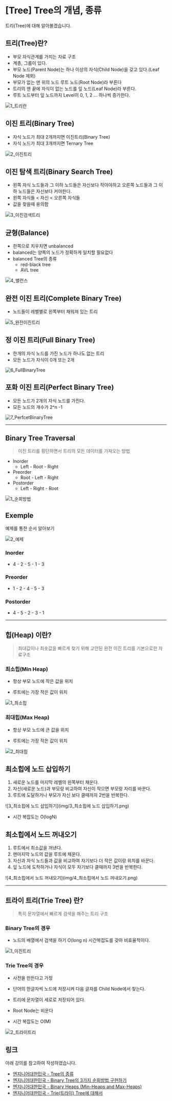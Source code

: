 # [Tree] Tree의 개념, 종류

트리(Tree)에 대해 알아볼겠습니다.



## 트리(Tree)란?

* 부모 자식관계를 가지는 자료 구조
* 계층, 그룹이 있다.
* 부모 노드(Parent Node)는 하나 이상의 자식(Child Node)을 갖고 있다.(Leaf Node 제외)
* 부모가 없는 맨 위의 노드 루트 노드(Root Node)라 부른다
* 트리의 맨 끝에 자식이 없는 노드를 잎 노드(Leaf Node)라 부른다.
* 루트 노드부터 잎 노드까지 Level이 0, 1, 2 ... 하나씩 증가한다.

![1_트리란](img/1_트리란.png)



## 이진 트리(Binary Tree)

* 자식 노드가 최대 2개까지면 이진트리(Binary Tree)
* 자식 노드가 최대 3개까지면 Ternary Tree

![2_이진트리](img/2_이진트리.png)



## 이진 탐색 트리(Binary Search Tree)

* 왼쪽 자식 노드들과 그 이하 노드들은 자신보다 작아야하고 오른쪽 노드들과 그 이하 노드들은 자신보다 커야한다.
* 왼쪽 자식들 < 자신 < 오른쪽 자식들
* 값을 찾을때 용의함

![3_이진검색트리](img/3_이진검색트리.png)



## 균형(Balance)

* 한쪽으로 치우치면 unbalanced
* balanced는 양쪽의 노드가 정확하게 일치할 필요없다
* balanced Tree의 종류
  * red-black tree
  * AVL tree

![4_밸런스](img/4_밸런스.png)



## 완전 이진 트리(Complete Binary Tree)

* 노드들이 레벨별로 왼쪽부터 채워져 있는 트리

![5_완전이진트리](img/5_완전이진트리.png)



## 정 이진 트리(Full Binary Tree)

* 한개의 자식 노드를 가진 노드가 하나도 없는 트리
* 모든 노드가 자식이 0개 또는 2개

![6_FullBinaryTree](img/6_FullBinaryTree.png)



## 포화 이진 트리(Perfect Binary Tree)

* 모든 노드가 2개의 자식 노드를 가진다.
* 모든 노드의 개수가 2^n -1

![7_PerfcetBinaryTree](img/7_PerfcetBinaryTree.png)



---



## Binary Tree Traversal

>  이진 트리를 횡단하면서 트리의 모든 데이터를 가져오는 방법



* Inorder
  * Left - Root - Right
* Preorder
  * Root - Left - Right
* Postorder
  * Left - Right - Root



![1_순회방법](img/1_순회방법.png)



## Exemple

예제를 통한 순서 알아보기

![2_예제](img/2_예제.png)

### Inorder

* 4 - 2 - 5 - 1 - 3

### Preorder

* 1 - 2 - 4 - 5 - 3

### Postorder

* 4 - 5 - 2 - 3 - 1



---



## 힙(Heap) 이란?

>    최대값이나 최솟값을 빠르게 찾기 위해 고안된 완전 이진 트리를 기본으로한 자료구조



### 최소힙(Min Heap)

* 항상 부모 노드에 작은 값을 위치

* 루트에는 가장 작은 값이 위치

![1_최소힙](img/1_최소힙.png)



### 최대힙(Max Heap)

* 항상 부모 노드에 큰 값을 위치

* 루트에는 가장 작은 값이 위치

![2_최대힙](img/2_최대힙.png)



## 최소힙에 노드 삽입하기

1. 새로운 노드를 마지막 레벨의 왼쪽부터 채운다.
2. 자신(새로운 노드)과 부모랑 비교하여 자신이 작으면 부모랑 자리를 바꾼다.
3. 루트에 도달하거나 부모가 자신 보다 클때까지 2번을 반복한다.



![3_최소힙에 노드 삽입하기](img/3_최소힙에 노드 삽입하기.png)

* 시간 복잡도는 O(logN)



## 최소힙에서 노드 꺼내오기

1. 루트에서 최소값을 꺼낸다.
2. 맨마지막 노드의 값을 루트에 채운다.
3. 자신과 자식 노드들과 값을 비교하여 자기보다 더 작은 값이랑 위치를 바꾼다.
4. 잎 노드에 도착하거나 자식이 모두 자기보다 클때까지 3번을 반복한다.



![4_최소힙에서 노드 꺼내오기](img/4_최소힙에서 노드 꺼내오기.png)



---



## 트라이 트리(Trie Tree) 란?

> 특히 문자열에서 빠르게 검색을 해주는 트리 구조



### Binary Tree의 경우

* 노드의 배열에서 검색을 하기 O(long n) 시간복잡도를 갖아 비효율적이다.



![1_이진트리](img/1_이진트리.png)



### Trie Tree의 경우

* 사전을 만든다고 가정

* 단어의 한글자씩 노드에 저장시켜 다음 글자를 Child Node에서 찾는다.

* 트리에 문자열이 세로로 저장되어 있다.
* Root Node는 비운다

* 시간 복잡도는 O(M)



![2_트라이트리](img/2_트라이트리.png)



## 링크

아래 강의를 참고하여 작성하였습니다.

* [엔지니어대한민국 - Tree의 종류](https://www.youtube.com/watch?v=LnxEBW29DOw&list=PLjSkJdbr_gFY8VgactUs6_Jc9Ke8cPzZP)
* [엔지니어대한민국 - Binary Tree의 3가지 순회방법 구현하기](https://www.youtube.com/watch?v=QN1rZYX6QaA&list=PLjSkJdbr_gFY8VgactUs6_Jc9Ke8cPzZP&index=2)
* [엔지니어대한민국 - Binary Heaps (Min-Heaps and Max-Heaps)](https://www.youtube.com/watch?v=jfwjyJvbbBI&list=PLjSkJdbr_gFY8VgactUs6_Jc9Ke8cPzZP&index=3) 
* [엔지니어대한민국 - Trie(트라이) Tree에 대해서](https://www.youtube.com/watch?v=TohdsR58i3Q&list=PLjSkJdbr_gFY8VgactUs6_Jc9Ke8cPzZP&index=4)

